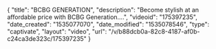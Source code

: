 {
    "title": "BCBG GENERATION",
    "description": "Become stylish at an affordable price with BCBG Generation....",
    "videoid": "175397235",
    "date_created": "1535077070",
    "date_modified": "1535078546",
    "type": "captivate",
    "layout": "video",
    "url": "\/v\/b88dcb0a-82c8-4187-af0b-c24ca3de323c\/175397235"
}